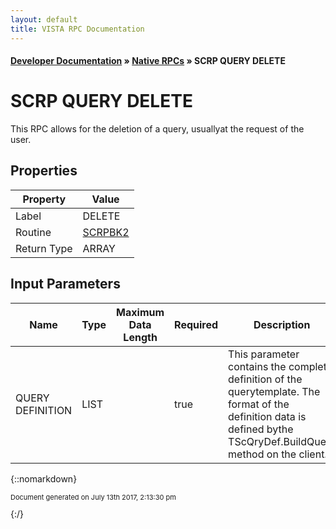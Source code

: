 ```yaml
---
layout: default
title: VISTA RPC Documentation
---
```


#### [Developer Documentation](../index) &#187; [Native RPCs](TableOfContents) &#187; SCRP QUERY DELETE<br/>
# SCRP QUERY DELETE

This RPC allows for the deletion of a query, usuallyat the request of the user.

## Properties

Property | Value
--- | ---
Label | DELETE
Routine | [SCRPBK2](http://code.osehra.org/dox/Routine_SCRPBK2_source.html)
Return Type | ARRAY


## Input Parameters

Name | Type | Maximum Data Length | Required | Description
--- | --- | --- | --- | ---
QUERY DEFINITION | LIST |  | true | This parameter contains the complete definition of the querytemplate. The format of the definition data is defined bythe TScQryDef.BuildQuery method on the client.



{::nomarkdown} <br/><p style="font-size: 11px">Document generated on July 13th 2017, 2:13:30 pm</p>{:/}